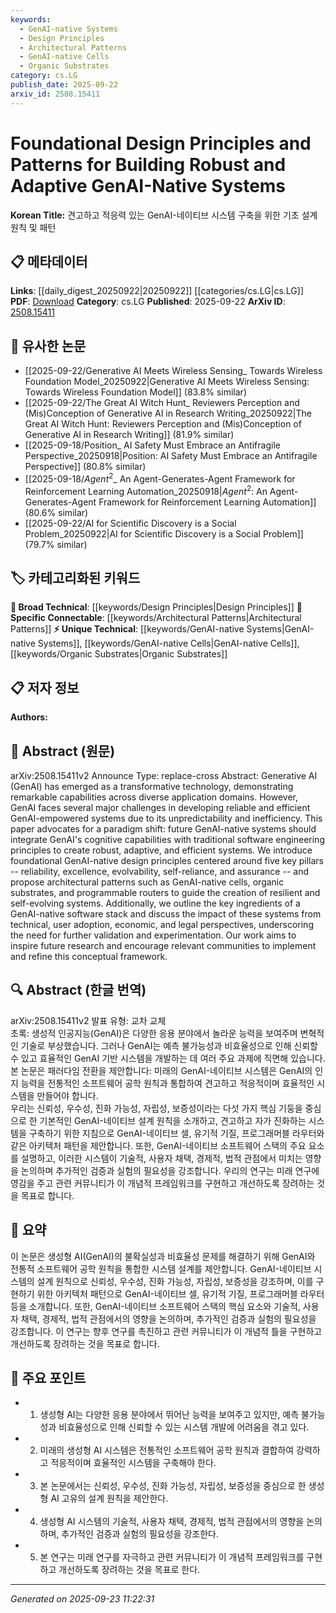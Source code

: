 ```yaml
---
keywords:
  - GenAI-native Systems
  - Design Principles
  - Architectural Patterns
  - GenAI-native Cells
  - Organic Substrates
category: cs.LG
publish_date: 2025-09-22
arxiv_id: 2508.15411
---
```


<!-- KEYWORD_LINKING_METADATA:
{
  "processed_timestamp": "2025-09-23T11:22:31.791470",
  "vocabulary_version": "1.0",
  "selected_keywords": [
    "GenAI-native Systems",
    "Design Principles",
    "Architectural Patterns",
    "GenAI-native Cells",
    "Organic Substrates"
  ],
  "rejected_keywords": [],
  "similarity_scores": {
    "GenAI-native Systems": 0.78,
    "Design Principles": 0.7,
    "Architectural Patterns": 0.75,
    "GenAI-native Cells": 0.77,
    "Organic Substrates": 0.72
  },
  "extraction_method": "AI_prompt_based",
  "budget_applied": true,
  "candidates_json": {
    "candidates": [
      {
        "surface": "GenAI-native systems",
        "canonical": "GenAI-native Systems",
        "aliases": [
          "Generative AI-native systems"
        ],
        "category": "unique_technical",
        "rationale": "This term represents a novel concept integrating GenAI with traditional software engineering, crucial for linking emerging research.",
        "novelty_score": 0.75,
        "connectivity_score": 0.65,
        "specificity_score": 0.85,
        "link_intent_score": 0.78
      },
      {
        "surface": "design principles",
        "canonical": "Design Principles",
        "aliases": [
          "foundational design principles"
        ],
        "category": "broad_technical",
        "rationale": "Design principles are foundational for understanding system architecture, linking to broader engineering concepts.",
        "novelty_score": 0.45,
        "connectivity_score": 0.82,
        "specificity_score": 0.6,
        "link_intent_score": 0.7
      },
      {
        "surface": "architectural patterns",
        "canonical": "Architectural Patterns",
        "aliases": [
          "design patterns"
        ],
        "category": "specific_connectable",
        "rationale": "Architectural patterns are key for linking different design methodologies in system development.",
        "novelty_score": 0.55,
        "connectivity_score": 0.78,
        "specificity_score": 0.72,
        "link_intent_score": 0.75
      },
      {
        "surface": "GenAI-native cells",
        "canonical": "GenAI-native Cells",
        "aliases": [],
        "category": "unique_technical",
        "rationale": "This is a specific concept introduced in the paper, useful for linking to discussions on modular GenAI system components.",
        "novelty_score": 0.8,
        "connectivity_score": 0.6,
        "specificity_score": 0.88,
        "link_intent_score": 0.77
      },
      {
        "surface": "organic substrates",
        "canonical": "Organic Substrates",
        "aliases": [],
        "category": "unique_technical",
        "rationale": "Represents a unique architectural element proposed in the paper, facilitating links to innovative system design.",
        "novelty_score": 0.78,
        "connectivity_score": 0.58,
        "specificity_score": 0.86,
        "link_intent_score": 0.72
      }
    ],
    "ban_list_suggestions": [
      "reliability",
      "excellence",
      "evolvability",
      "self-reliance",
      "assurance"
    ]
  },
  "decisions": [
    {
      "candidate_surface": "GenAI-native systems",
      "resolved_canonical": "GenAI-native Systems",
      "decision": "linked",
      "scores": {
        "novelty": 0.75,
        "connectivity": 0.65,
        "specificity": 0.85,
        "link_intent": 0.78
      }
    },
    {
      "candidate_surface": "design principles",
      "resolved_canonical": "Design Principles",
      "decision": "linked",
      "scores": {
        "novelty": 0.45,
        "connectivity": 0.82,
        "specificity": 0.6,
        "link_intent": 0.7
      }
    },
    {
      "candidate_surface": "architectural patterns",
      "resolved_canonical": "Architectural Patterns",
      "decision": "linked",
      "scores": {
        "novelty": 0.55,
        "connectivity": 0.78,
        "specificity": 0.72,
        "link_intent": 0.75
      }
    },
    {
      "candidate_surface": "GenAI-native cells",
      "resolved_canonical": "GenAI-native Cells",
      "decision": "linked",
      "scores": {
        "novelty": 0.8,
        "connectivity": 0.6,
        "specificity": 0.88,
        "link_intent": 0.77
      }
    },
    {
      "candidate_surface": "organic substrates",
      "resolved_canonical": "Organic Substrates",
      "decision": "linked",
      "scores": {
        "novelty": 0.78,
        "connectivity": 0.58,
        "specificity": 0.86,
        "link_intent": 0.72
      }
    }
  ]
}
-->

# Foundational Design Principles and Patterns for Building Robust and Adaptive GenAI-Native Systems

**Korean Title:** 견고하고 적응력 있는 GenAI-네이티브 시스템 구축을 위한 기초 설계 원칙 및 패턴

## 📋 메타데이터

**Links**: [[daily_digest_20250922|20250922]] [[categories/cs.LG|cs.LG]]
**PDF**: [Download](https://arxiv.org/pdf/2508.15411.pdf)
**Category**: cs.LG
**Published**: 2025-09-22
**ArXiv ID**: [2508.15411](https://arxiv.org/abs/2508.15411)

## 🔗 유사한 논문
- [[2025-09-22/Generative AI Meets Wireless Sensing_ Towards Wireless Foundation Model_20250922|Generative AI Meets Wireless Sensing: Towards Wireless Foundation Model]] (83.8% similar)
- [[2025-09-22/The Great AI Witch Hunt_ Reviewers Perception and (Mis)Conception of Generative AI in Research Writing_20250922|The Great AI Witch Hunt: Reviewers Perception and (Mis)Conception of Generative AI in Research Writing]] (81.9% similar)
- [[2025-09-18/Position_ AI Safety Must Embrace an Antifragile Perspective_20250918|Position: AI Safety Must Embrace an Antifragile Perspective]] (80.8% similar)
- [[2025-09-18/$Agent^2$_ An Agent-Generates-Agent Framework for Reinforcement Learning Automation_20250918|$Agent^2$: An Agent-Generates-Agent Framework for Reinforcement Learning Automation]] (80.6% similar)
- [[2025-09-22/AI for Scientific Discovery is a Social Problem_20250922|AI for Scientific Discovery is a Social Problem]] (79.7% similar)

## 🏷️ 카테고리화된 키워드
**🧠 Broad Technical**: [[keywords/Design Principles|Design Principles]]
**🔗 Specific Connectable**: [[keywords/Architectural Patterns|Architectural Patterns]]
**⚡ Unique Technical**: [[keywords/GenAI-native Systems|GenAI-native Systems]], [[keywords/GenAI-native Cells|GenAI-native Cells]], [[keywords/Organic Substrates|Organic Substrates]]

## 📋 저자 정보

**Authors:** 

## 📄 Abstract (원문)

arXiv:2508.15411v2 Announce Type: replace-cross 
Abstract: Generative AI (GenAI) has emerged as a transformative technology, demonstrating remarkable capabilities across diverse application domains. However, GenAI faces several major challenges in developing reliable and efficient GenAI-empowered systems due to its unpredictability and inefficiency. This paper advocates for a paradigm shift: future GenAI-native systems should integrate GenAI's cognitive capabilities with traditional software engineering principles to create robust, adaptive, and efficient systems.
  We introduce foundational GenAI-native design principles centered around five key pillars -- reliability, excellence, evolvability, self-reliance, and assurance -- and propose architectural patterns such as GenAI-native cells, organic substrates, and programmable routers to guide the creation of resilient and self-evolving systems. Additionally, we outline the key ingredients of a GenAI-native software stack and discuss the impact of these systems from technical, user adoption, economic, and legal perspectives, underscoring the need for further validation and experimentation. Our work aims to inspire future research and encourage relevant communities to implement and refine this conceptual framework.

## 🔍 Abstract (한글 번역)

arXiv:2508.15411v2 발표 유형: 교차 교체  
초록: 생성적 인공지능(GenAI)은 다양한 응용 분야에서 놀라운 능력을 보여주며 변혁적인 기술로 부상했습니다. 그러나 GenAI는 예측 불가능성과 비효율성으로 인해 신뢰할 수 있고 효율적인 GenAI 기반 시스템을 개발하는 데 여러 주요 과제에 직면해 있습니다. 본 논문은 패러다임 전환을 제안합니다: 미래의 GenAI-네이티브 시스템은 GenAI의 인지 능력을 전통적인 소프트웨어 공학 원칙과 통합하여 견고하고 적응적이며 효율적인 시스템을 만들어야 합니다.  
우리는 신뢰성, 우수성, 진화 가능성, 자립성, 보증성이라는 다섯 가지 핵심 기둥을 중심으로 한 기본적인 GenAI-네이티브 설계 원칙을 소개하고, 견고하고 자가 진화하는 시스템을 구축하기 위한 지침으로 GenAI-네이티브 셀, 유기적 기질, 프로그래머블 라우터와 같은 아키텍처 패턴을 제안합니다. 또한, GenAI-네이티브 소프트웨어 스택의 주요 요소를 설명하고, 이러한 시스템이 기술적, 사용자 채택, 경제적, 법적 관점에서 미치는 영향을 논의하며 추가적인 검증과 실험의 필요성을 강조합니다. 우리의 연구는 미래 연구에 영감을 주고 관련 커뮤니티가 이 개념적 프레임워크를 구현하고 개선하도록 장려하는 것을 목표로 합니다.

## 📝 요약

이 논문은 생성형 AI(GenAI)의 불확실성과 비효율성 문제를 해결하기 위해 GenAI와 전통적 소프트웨어 공학 원칙을 통합한 시스템 설계를 제안합니다. GenAI-네이티브 시스템의 설계 원칙으로 신뢰성, 우수성, 진화 가능성, 자립성, 보증성을 강조하며, 이를 구현하기 위한 아키텍처 패턴으로 GenAI-네이티브 셀, 유기적 기질, 프로그래머블 라우터 등을 소개합니다. 또한, GenAI-네이티브 소프트웨어 스택의 핵심 요소와 기술적, 사용자 채택, 경제적, 법적 관점에서의 영향을 논의하며, 추가적인 검증과 실험의 필요성을 강조합니다. 이 연구는 향후 연구를 촉진하고 관련 커뮤니티가 이 개념적 틀을 구현하고 개선하도록 장려하는 것을 목표로 합니다.

## 🎯 주요 포인트

- 1. 생성형 AI는 다양한 응용 분야에서 뛰어난 능력을 보여주고 있지만, 예측 불가능성과 비효율성으로 인해 신뢰할 수 있는 시스템 개발에 어려움을 겪고 있다.
- 2. 미래의 생성형 AI 시스템은 전통적인 소프트웨어 공학 원칙과 결합하여 강력하고 적응적이며 효율적인 시스템을 구축해야 한다.
- 3. 본 논문에서는 신뢰성, 우수성, 진화 가능성, 자립성, 보증성을 중심으로 한 생성형 AI 고유의 설계 원칙을 제안한다.
- 4. 생성형 AI 시스템의 기술적, 사용자 채택, 경제적, 법적 관점에서의 영향을 논의하며, 추가적인 검증과 실험의 필요성을 강조한다.
- 5. 본 연구는 미래 연구를 자극하고 관련 커뮤니티가 이 개념적 프레임워크를 구현하고 개선하도록 장려하는 것을 목표로 한다.


---

*Generated on 2025-09-23 11:22:31*